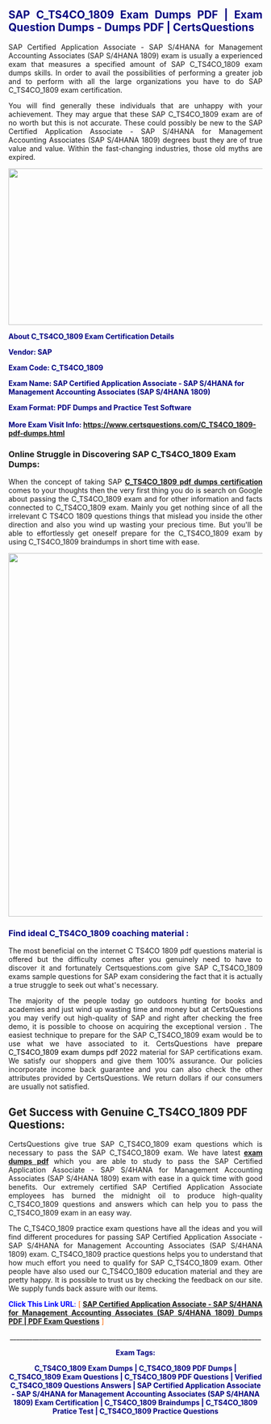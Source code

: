 <h2 style="text-align: justify;"><span style="color: #000080;">SAP C_TS4CO_1809 Exam Dumps PDF | Exam Question Dumps - Dumps PDF | CertsQuestions</span></h2>
<p style="text-align: justify;">SAP Certified Application Associate - SAP S/4HANA for Management Accounting Associates (SAP S/4HANA 1809) exam is usually a experienced exam that measures a specified amount of SAP  C_TS4CO_1809 exam dumps skills. In order to avail the possibilities of performing a greater job and to perform with all the large organizations you have to do SAP C_TS4CO_1809 exam certification.</p>
<p style="text-align: justify;">You will find generally these individuals that are unhappy with your achievement. They may argue that these SAP  C_TS4CO_1809 exam are of no worth but this is not accurate. These could possibly be new to the SAP Certified Application Associate - SAP S/4HANA for Management Accounting Associates (SAP S/4HANA 1809) degrees bust they are of true value and value. Within the fast-changing industries, those old myths are expired.</p>
<p><img style="display: block; margin-left: auto; margin-right: auto;" src="https://i.imgur.com/eaP4ae9.png" width="840" height="310" /></p>
<p><span style="color: #000080;"><strong>About C_TS4CO_1809 Exam Certification Details</strong></span></p>
<p><span style="color: #000080;"><strong>Vendor: SAP<br /></strong></span></p>
<p><span style="color: #000080;"><strong>Exam Code: C_TS4CO_1809</strong></span></p>
<p><span style="color: #000080;"><strong>Exam Name: SAP Certified Application Associate - SAP S/4HANA for Management Accounting Associates (SAP S/4HANA 1809)</strong></span></p>
<p><span style="color: #000080;"><strong>Exam Format: PDF Dumps and Practice Test Software<br /><br />More Exam Visit Info: <span style="color: #ff6600;"><a href="https://www.certsquestions.com/C_TS4CO_1809-pdf-dumps.html">https://www.certsquestions.com/C_TS4CO_1809-pdf-dumps.html</a></span></strong></span></p>
<h3>Online Struggle in Discovering SAP C_TS4CO_1809 Exam Dumps:</h3>
<p style="text-align: justify;">When the concept of taking SAP <a href="https://www.certsquestions.com/C_TS4CO_1809-pdf-dumps.html"><strong> C_TS4CO_1809 pdf dumps certification</strong></a> comes to your thoughts then the very first thing you do is search on Google about passing the C_TS4CO_1809 exam and for other information and facts connected to C_TS4CO_1809 exam. Mainly you get nothing since of all the irrelevant C TS4CO 1809 questions things that mislead you inside the other direction and also you wind up wasting your precious time. But you'll be able to effortlessly get oneself prepare for the C_TS4CO_1809 exam by using C_TS4CO_1809 braindumps in short time with ease.</p>
<p><a href="https://www.certsquestions.com/C_TS4CO_1809-pdf-dumps.html"><img style="display: block; margin-left: auto; margin-right: auto;" src="https://i.imgur.com/pxhoKQ2.png" width="720" /></a></p>
<h3><span style="color: #000080;">Find ideal  C_TS4CO_1809 coaching material :</span></h3>
<p style="text-align: justify;">The most beneficial on the internet C TS4CO 1809 pdf questions material is offered but the difficulty comes after you genuinely need to have to discover it and fortunately Certsquestions.com give SAP C_TS4CO_1809 exams sample questions for SAP  exam considering the fact that it is actually a true struggle to seek out what's necessary.</p>
<p style="text-align: justify;">The majority of the people today go outdoors hunting for books and academies and just wind up wasting time and money but at CertsQuestions you may verify out high-quality of SAP  and right after checking the free demo, it is possible to choose on acquiring the exceptional version . The easiest technique to prepare for the SAP C_TS4CO_1809 exam would be to use what we have associated to it. CertsQuestions have <span style="color: #000000;">prepare C_TS4CO_1809 exam dumps pdf 2022</span> material for SAP certifications exam. We satisfy our shoppers and give them 100% assurance. Our policies incorporate income back guarantee and you can also check the other attributes provided by CertsQuestions. We return dollars if our consumers are usually not satisfied.</p>
<h2>Get Success with Genuine C_TS4CO_1809 PDF Questions:</h2>
<p style="text-align: justify;">CertsQuestions give true SAP C_TS4CO_1809 exam questions which is necessary to pass the SAP  C_TS4CO_1809 exam. We have latest<strong>&nbsp;<a href="https://www.certsquestions.com/">exam dumps pdf</a></strong>&nbsp;which you are able to study to pass the SAP Certified Application Associate - SAP S/4HANA for Management Accounting Associates (SAP S/4HANA 1809) exam with ease in a quick time with good benefits. Our extremely certified SAP Certified Application Associate employees has burned the midnight oil to produce high-quality C_TS4CO_1809 questions and answers which can help you to pass the C_TS4CO_1809 exam in an easy way.</p>
<p style="text-align: justify;">The C_TS4CO_1809 practice exam questions have all the ideas and you will find different procedures for passing SAP Certified Application Associate - SAP S/4HANA for Management Accounting Associates (SAP S/4HANA 1809) exam. C_TS4CO_1809 practice questions helps you to understand that how much effort you need to qualify for SAP  C_TS4CO_1809 exam. Other people have also used our C_TS4CO_1809 education material and they are pretty happy. It is possible to trust us by checking the feedback on our site. We supply funds back assure with our items.</p>
<p style="text-align: justify;"><span style="color: #0000ff;"><strong>Click This Link URL</strong>:</span> <span style="color: #ff6600;">[ <strong><a href="https://www.certsquestions.com/sap-certified-application-associate-certification.html">SAP Certified Application Associate - SAP S/4HANA for Management Accounting Associates (SAP S/4HANA 1809) Dumps PDF | PDF Exam Questions</a></strong> ]</span></p>
<p style="text-align: center;">______________________________________________________________________________</p>
<p style="text-align: center;"><span style="color: #000080;"><strong>Exam Tags:</strong></span></p>
<p style="text-align: center;"><span style="color: #000080;"><strong>C_TS4CO_1809 Exam Dumps | C_TS4CO_1809 PDF Dumps | C_TS4CO_1809 Exam Questions | C_TS4CO_1809 PDF Questions | Verified C_TS4CO_1809 Questions Answers | SAP Certified Application Associate - SAP S/4HANA for Management Accounting Associates (SAP S/4HANA 1809) Exam Certification | C_TS4CO_1809 Braindumps | C_TS4CO_1809 Pratice Test | C_TS4CO_1809 Practice Questions</strong></span></p>
